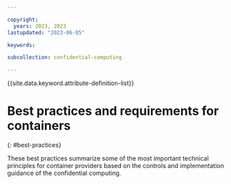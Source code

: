 ```yaml
---

copyright:
  years: 2023, 2023
lastupdated: "2023-06-05"

keywords: 

subcollection: confidential-computing

---
```


{{site.data.keyword.attribute-definition-list}}

# Best practices and requirements for containers
{: #best-practices}

These best practices summarize some of the most important technical principles for container providers based on the controls and implementation guidance of the confidential computing. 




